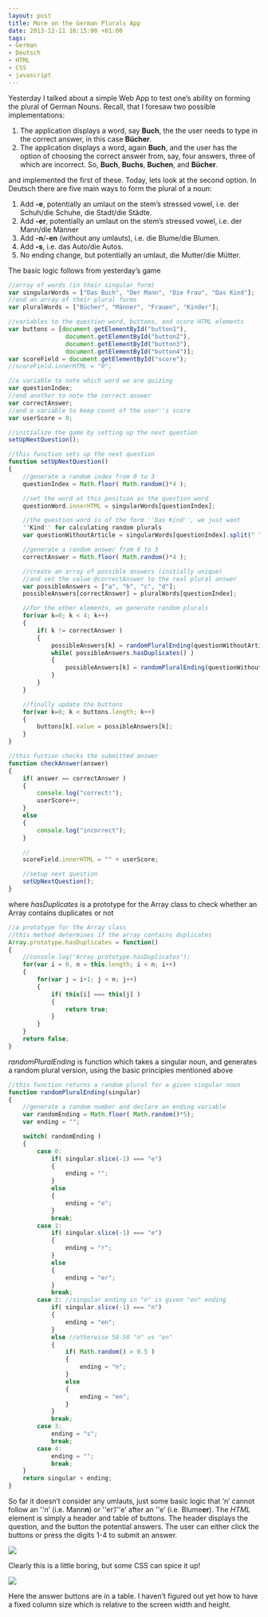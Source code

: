```yaml
---
layout: post
title: More on the German Plurals App
date: 2013-12-11 16:15:00 +01:00
tags:
- German
- Deutsch
- HTML
- CSS
- javascript
---
```

Yesterday I talked about a simple Web App to test one’s ability on forming the plural of German Nouns. Recall, that I foresaw two possible implementations:
1. The application displays a word, say **Buch**, the the user needs to type in the correct answer, in this case **Bücher**.
2. The application displays a word, again **Buch**, and the user has the option of choosing the correct answer from, say, four answers, three of which are incorrect. So, **Buch**, **Buchs**, **Buchen**, and **Bücher**.

and implemented the first of these. Today, lets look at the second option. In Deutsch there are five main ways to form the plural of a noun:
1. Add **-e**, potentially an umlaut on the stem’s stressed vowel, i.e. der Schuh/die Schuhe, die Stadt/die Städte.
2. Add **-er**, potentially an umlaut on the stem’s stressed vowel, i.e. der Mann/die Männer
3. Add **-n**/**-en** (without any umlauts), i.e. die Blume/die Blumen.
4. Add **-s**, i.e. das Auto/die Autos.
5. No ending change, but potentially an umlaut, die Mutter/die Mütter.

The basic logic follows from yesterday’s game

```javascript
//array of words (in their singular form)
var singularWords = ["Das Buch", "Der Mann", "Die Frau", "Das Kind"];
//and an array of their plural forms
var pluralWords = ["Bücher", "Männer", "Frauen", "Kinder"];

//variables to the question word, buttons, and score HTML elements
var buttons = [document.getElementById("button1"),
                document.getElementById("button2"),
                document.getElementById("button3"),
                document.getElementById("button4")];
var scoreField = document.getElementById("score");
//scoreField.innerHTML = "0";

//a variable to note which word we are quizing
var questionIndex;
//and another to note the correct answer
var correctAnswer;
//and a variable to keep count of the user''s score
var userScore = 0;

//initialize the game by setting up the next question
setUpNextQuestion();

//this function sets up the next question
function setUpNextQuestion()
{
    //generate a random index from 0 to 3
    questionIndex = Math.floor( Math.random()*4 );

    //set the word at this position as the question word
    questionWord.innerHTML = singularWords[questionIndex];

    //the question word is of the form ''Das Kind'', we just want
    ''Kind'' for calculating random plurals
    var questionWithoutArticle = singularWords[questionIndex].split(" ")[1];

    //generate a random answer from 0 to 3
    correctAnswer = Math.floor( Math.random()*4 );

    //create an array of possible answers (initially unique)
    //and set the value @correctAnswer to the real plural answer
    var possibleAnswers = ["a", "b", "c", "d"];
    possibleAnswers[correctAnswer] = pluralWords[questionIndex];

    //for the other elements, we generate random plurals
    for(var k=0; k < 4; k++)
    {
        if( k != correctAnswer )
        {
            possibleAnswers[k] = randomPluralEnding(questionWithoutArticle);
            while( possibleAnswers.hasDuplicates() )
            {
                possibleAnswers[k] = randomPluralEnding(questionWithoutArticle);
            }
        }
    }

    //finally update the buttons
    for(var k=0; k < buttons.length; k++)
    {
        buttons[k].value = possibleAnswers[k];
    }
}

//this fuction checks the submitted answer
function checkAnswer(answer)
{
    if( answer == correctAnswer )
    {
        console.log("correct!");
        userScore++;
    }
    else
    {
        console.log("incorrect");
    }  

    //
    scoreField.innerHTML = "" + userScore;

    //setup next question
    setUpNextQuestion();
}
```

where *hasDuplicates* is a prototype for the Array class to check whether an Array contains duplicates or not

```javascript
//a prototype for the Array class
//this method determines if the array contains duplicates
Array.prototype.hasDuplicates = function()
{
    //console.log("Array.prototype.hasDuplicates");
    for(var i = 0, n = this.length; i < n; i++)
    {
        for(var j = i+1; j < n; j++)
        {
            if( this[i] === this[j] )
            {
                return true;
            }
        }
    }
    return false;
}
```

*randomPluralEnding*  is function which takes a singular noun, and generates a random plural version, using the basic principles mentioned above

```javascript
//this function returns a random plural for a given singular noun
function randomPluralEnding(singular)
{
    //generate a random number and declare an ending variable
    var randomEnding = Math.floor( Math.random()*5);
    var ending = "";

    switch( randomEnding )
    {
        case 0:
            if( singular.slice(-1) === "e")
            {
                ending = "";
            }
            else
            {
                ending = "e";
            }
            break;
        case 1:
            if( singular.slice(-1) === "e")
            {
                ending = "r";
            }
            else
            {
                ending = "er";
            }
            break;
        case 2: //singular ending in "n" is given "en" ending
            if( singular.slice(-1) === "n")
            {
                ending = "en";
            }
            else //otherwise 50-50 "n" vs "en"
            {
                if( Math.random() > 0.5 )
                {
                    ending = "n";
                }
                else
                {
                    ending = "en";
                }
            }
            break;
        case 3:
            ending = "s";
            break;
        case 4:
            ending = "";
            break;
    }
    return singular + ending;
}
```

So far it doesn’t consider any umlauts, just some basic logic that ‘n’ cannot follow an ''n’ (i.e. Mann**n**) or ''er’/''e’ after an ''e’ (i.e. Blume**er**). The *HTML* element is simply a header and table of buttons. The header displays the question, and the button the potential answers. The user can either click the buttons or press the digits 1-4 to submit an answer.

![]({{site.url}}/assets/images/posts/2013/13-12-11/01.png)

Clearly this is a little boring, but some CSS can spice it up!

![]({{site.url}}/assets/images/posts/2013/13-12-11/02.png)

Here the answer buttons are in a table. I haven’t figured out yet how to have a fixed column size which is relative to the screen width and height.
